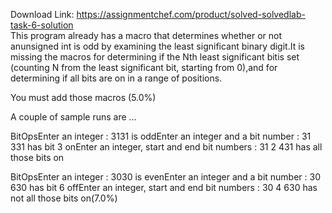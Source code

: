 Download Link: https://assignmentchef.com/product/solved-solvedlab-task-6-solution
<br>
This program already has a macro that determines whether or not anunsigned int is odd by examining the least significant binary digit.It is missing the macros for determining if the Nth least significant bitis set (counting N from the least significant bit, starting from 0),and for determining if all bits are on in a range of positions.

You must add those macros (5.0%)

A couple of sample runs are …

BitOpsEnter an integer : 3131 is oddEnter an integer and a bit number : 31 331 has bit 3 onEnter an integer, start and end bit numbers : 31 2 431 has all those bits on

BitOpsEnter an integer : 3030 is evenEnter an integer and a bit number : 30 630 has bit 6 offEnter an integer, start and end bit numbers : 30 4 630 has not all those bits on(7.0%)